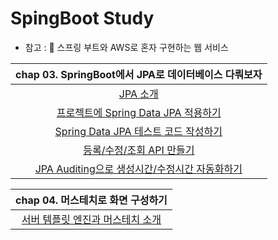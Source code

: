 # SpingBoot Study

- 참고 : 📕 스프링 부트와 AWS로 혼자 구현하는 웹 서비스


|chap 03. SpringBoot에서 JPA로 데이터베이스 다뤄보자|
|:------:|
|[JPA 소개](https://yeonx.tistory.com/entry/Chapter-03-SpringBoot%EC%97%90%EC%84%9C-JPA%EB%A1%9C-%EB%8D%B0%EC%9D%B4%ED%84%B0%EB%B2%A0%EC%9D%B4%EC%8A%A4-%EB%8B%A4%EB%A4%84%EB%B3%B4%EC%9E%901)|[Link - 1](https://yeonx.tistory.com/entry/Chapter-03-SpringBoot%EC%97%90%EC%84%9C-JPA%EB%A1%9C-%EB%8D%B0%EC%9D%B4%ED%84%B0%EB%B2%A0%EC%9D%B4%EC%8A%A4-%EB%8B%A4%EB%A4%84%EB%B3%B4%EC%9E%901)|
|[프로젝트에 Spring Data JPA 적용하기](https://yeonx.tistory.com/entry/Chapter-03-SpringBoot%EC%97%90%EC%84%9C-JPA%EB%A1%9C-%EB%8D%B0%EC%9D%B4%ED%84%B0%EB%B2%A0%EC%9D%B4%EC%8A%A4-%EB%8B%A4%EB%A4%84%EB%B3%B4%EC%9E%90-2)|
|[Spring Data JPA 테스트 코드 작성하기](https://yeonx.tistory.com/entry/Chapter-03-SpringBoot%EC%97%90%EC%84%9C-JPA%EB%A1%9C-%EB%8D%B0%EC%9D%B4%ED%84%B0%EB%B2%A0%EC%9D%B4%EC%8A%A4-%EB%8B%A4%EB%A4%84%EB%B3%B4%EC%9E%90-3)|
|[등록/수정/조회 API 만들기](https://yeonx.tistory.com/entry/Chapter-03-SpringBoot%EC%97%90%EC%84%9C-JPA%EB%A1%9C-%EB%8D%B0%EC%9D%B4%ED%84%B0%EB%B2%A0%EC%9D%B4%EC%8A%A4-%EB%8B%A4%EB%A4%84%EB%B3%B4%EC%9E%90-4)|
|[JPA Auditing으로 생성시간/수정시간 자동화하기](https://yeonx.tistory.com/entry/Chapter-03-SpringBoot%EC%97%90%EC%84%9C-JPA%EB%A1%9C-%EB%8D%B0%EC%9D%B4%ED%84%B0%EB%B2%A0%EC%9D%B4%EC%8A%A4-%EB%8B%A4%EB%A4%84%EB%B3%B4%EC%9E%90-5)|

|chap 04. 머스테치로 화면 구성하기|
|:---:|
|[서버 템플릿 엔진과 머스테치 소개](https://yeonx.tistory.com/entry/Chapter-04-%EB%A8%B8%EC%8A%A4%ED%85%8C%EC%B9%98%EB%A1%9C-%ED%99%94%EB%A9%B4-%EA%B5%AC%EC%84%B1%ED%95%98%EA%B8%B0-1)|
